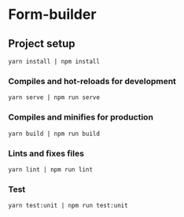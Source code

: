 # Form-builder

## Project setup
```
yarn install | npm install
```

### Compiles and hot-reloads for development
```
yarn serve | npm run serve
```

### Compiles and minifies for production
```
yarn build | npm run build
```

### Lints and fixes files
```
yarn lint | npm run lint
```

### Test
```
yarn test:unit | npm run test:unit
```

